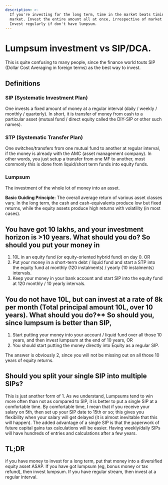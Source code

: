```yaml
---
description: >-
  If you're investing for the long term, time in the market beats timing the
  market. Invest the entire amount all at once, irrespective of market levels.
  Invest regularly if don't have lumpsum.
---
```


# Lumpsum investment vs SIP/DCA.

This is quite confusing to many people, since the finance world touts SIP \(Dollar Cost Averaging in foreign terms\) as the best way to invest.

## Definitions

### SIP \(Systematic Investment Plan\)

One invests a fixed amount of money at a regular interval \(daily / weekly / monthly / quarterly\). In short, it is transfer of money from cash to a particular asset \(mutual fund / direct equity called the DIY-SIP or other such names\).

### STP \(Systematic Transfer Plan\)

One switches/transfers from one mutual fund to another at regular interval, if the money is already with the AMC \(asset management company\). In other words, you just setup a transfer from one MF to another, most commonly this is done from liquid/short term funds into equity funds.

### Lumpsum

The investment of the whole lot of money into an asset.

**Basic Guiding Principle**: The overall average return of various asset classes vary. In the long term, the cash and cash-equivalents produce low but fixed returns, while the equity assets produce high returns with volatility \(in most cases\).

## You have got 10 lakhs, and your investment horizon is &gt;10 years. What should you do? So should you put your money in

1. 10L in an equity fund \(or equity-oriented hybrid fund\) on day 0. OR
2. Put your money in a short-term debt / liquid fund and start a STP into the equity fund at monthly \(120 instalments\) / yearly \(10 instalments\) intervals.
3. Keep your money in your bank account and start SIP into the equity fund at 120 monthly / 10 yearly intervals.

## You do not have 10L, but can invest at a rate of 8k per month \(Total principal amount 10L, over 10 years\). What should you do?\*\* So should you, since lumpsum is better than SIP,

1. Start putting your money into your account / liquid fund over all those 10 years, and then invest lumpsum at the end of 10 years, OR
2. You should start putting the money directly into Equity as a regular SIP.

The answer is obviously 2, since you will not be missing out on all those 10 years of equity returns.

## Should you split your single SIP into multiple SIPs?

This is just another form of 1. As we understand, Lumpsums tend to win more often than not as compared to SIP, it is better to put a single SIP at a comfortable time. By comfortable time, I mean that if you receive your salary on 5th, then set up your SIP date to 15th or so; this gives you flexibility when your salary will get delayed \(it is almost inevitable that this will happen\). The added advantage of a single SIP is that the paperwork of future capital gains tax calculations will be easier. Having weekly/daily SIPs will have hundreds of entries and calculations after a few years.

## TL;DR

if you have money to invest for a long term, put that money into a diversified equity asset ASAP. If you have got lumpsum \(eg, bonus money or tax refund\), then invest lumpsum. If you have regular stream, then invest at a regular interval.

